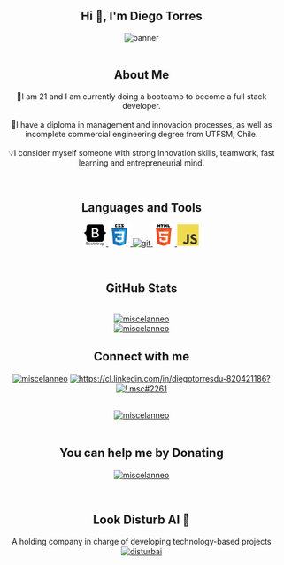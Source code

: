 <h2 align="center">Hi 👋, I'm Diego Torres</h2>

<p align="center"><img src="https://github.com/itsmisce/itsmisce/blob/main/readme.gif" alt="banner" width="350" height="200"/> <br><br> </p>

<h2 align="center">About Me</h2>
<p align="center"> 🤘I am 21 and I am currently doing a bootcamp to become a full stack developer. <br><br>📝I have a diploma in management and innovacion processes, as well as incomplete commercial engineering degree from UTFSM, Chile. <br><br>💡I consider myself someone with strong innovation skills, teamwork, fast learning and entrepreneurial mind.</p> <br>

<h2 align="center">Languages and Tools</h2>
<p align="center"> <a href="https://getbootstrap.com" target="_blank" rel="noreferrer"> <img src="https://raw.githubusercontent.com/devicons/devicon/master/icons/bootstrap/bootstrap-plain-wordmark.svg" alt="bootstrap" width="40" height="40"/> </a> <a href="https://www.w3schools.com/css/" target="_blank" rel="noreferrer"> <img src="https://raw.githubusercontent.com/devicons/devicon/master/icons/css3/css3-original-wordmark.svg" alt="css3" width="40" height="40"/> </a> <a href="https://git-scm.com/" target="_blank" rel="noreferrer"> <img src="https://www.vectorlogo.zone/logos/git-scm/git-scm-icon.svg" alt="git" width="40" height="40"/> </a> <a href="https://www.w3.org/html/" target="_blank" rel="noreferrer"> <img src="https://raw.githubusercontent.com/devicons/devicon/master/icons/html5/html5-original-wordmark.svg" alt="html5" width="40" height="40"/> </a> <a href="https://developer.mozilla.org/en-US/docs/Web/JavaScript" target="_blank" rel="noreferrer"> <img src="https://raw.githubusercontent.com/devicons/devicon/master/icons/javascript/javascript-original.svg" alt="javascript" width="40" height="40"/> </a> </p>  <br>

<h2 align="center">GitHub Stats</h2> <br>
<div align="center">
  <a href="" target="blank"><img src="https://github-readme-stats.vercel.app/api/top-langs/?username=itsmisce&theme=dark&hide_border=false&include_all_commits=false&count_private=false&layout=compact" alt="miscelanneo" height="150" width="250" /></a>
</div>
<div align="center">
  <a href="" target="blank"><img src="https://github-readme-streak-stats.herokuapp.com/?user=itsmisce&theme=dark&hide_border=false" alt="miscelanneo" height="150" width="250" /></a>
</div>


<h2 align="center">Connect with me</h2>
<p align="center">
<a href="https://twitter.com/miscelanneo" target="blank"><img align="center" src="https://raw.githubusercontent.com/rahuldkjain/github-profile-readme-generator/master/src/images/icons/Social/twitter.svg" alt="miscelanneo" height="30" width="40" /></a>
<a href="https://linkedin.com/in/diegotorresdu" target="blank"><img align="center" src="https://raw.githubusercontent.com/rahuldkjain/github-profile-readme-generator/master/src/images/icons/Social/linked-in-alt.svg" alt="https://cl.linkedin.com/in/diegotorresdu-820421186?" height="30" width="200" /></a>
<a href="https://discord.gg/! msc#2261" target="blank"><img align="center" src="https://raw.githubusercontent.com/rahuldkjain/github-profile-readme-generator/master/src/images/icons/Social/discord.svg" alt="! msc#2261" height="30" width="40" /></a>
</p>  <br>

<div align="center">
 <a href="" target="blank"><img src="https://github.com/itsmisce/itsmisce/blob/main/gif.gif" alt="miscelanneo" width="350" height="200" /></a>
</div> <br>


<h2 align="center">You can help me by Donating</h2> 
<p align="center"><a href="https://paypal.me/miscelanneo" target="blank"><img align="center" src="https://img.shields.io/badge/PayPal-00457C?style=for-the-badge&logo=paypal&logoColor=white" alt="miscelanneo" height="30" width="100" /></a> </p> <br>


<h2 align="center">Look Disturb AI 🚀</h2> 
<p align="center">A holding company in charge of developing technology-based projects<br><a href="https://github.com/DisturbAI" target="blank"><img align="center" src="https://github.com/itsmisce/itsmisce/blob/main/disturbAI.png" alt="disturbai" height="150" width="150" /></a> </p>

